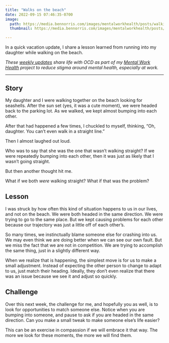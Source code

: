 ```yaml
---
title: "Walks on the beach"
date: 2022-09-15 07:46:35-0700
image: 
  path: https://media.bennorris.com/images/mentalworkhealth/posts/walking-on-beach.jpg
  thumbnail: https://media.bennorris.com/images/mentalworkhealth/posts/walking-on-beach.jpg

---
```



In a quick vacation update, I share a lesson learned from running into my daughter while walking on the beach.

_These [weekly updates](https://bennorris.com/tags/weekly-update/) share life with OCD as part of my [Mental Work Health](https://bennorris.com/mental-work-health) project to reduce stigma around mental health, especially at work._

***

## Story

My daughter and I were walking together on the beach looking for seashells. After the sun set (yes, it was a cute moment), we were headed back to the parking lot. As we walked, we kept almost bumping into each other.

After that had happened a few times, I chuckled to myself, thinking, “Oh, daughter. You can’t even walk in a straight line.”

Then I almost laughed out loud.

Who was to say that she was the one that wasn’t walking straight? If we were repeatedly bumping into each other, then it was just as likely that I wasn’t going straight.

But then another thought hit me.

What if we both _were_ walking straight? What if that was the problem?


## Lesson

I was struck by how often this kind of situation happens to us in our lives, and not on the beach. We were both headed in the same direction. We were trying to go to the same place. But we kept causing problems for each other because our trajectory was just a little off of each other’s.

So many times, we instinctually blame someone else for crashing into us. We may even think we are doing better when we can see our own fault. But we miss the fact that we are not in competition. We are trying to accomplish the same thing, just in a slightly different way.

When we realize that is happening, the simplest move is for us to make a small adjustment. Instead of expecting the other person to change to adapt to us, just match their heading. Ideally, they don’t even realize that there was an issue because we see it and adjust so quickly.


## Challenge

Over this next week, the challenge for me, and hopefully you as well, is to look for opportunities to match someone else. Notice when you are bumping into someone, and pause to ask if you are headed in the same direction. Can you make a small tweak to make someone else’s life easier?

This can be an exercise in compassion if we will embrace it that way. The more we look for these moments, the more we will find them.




